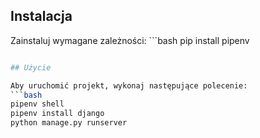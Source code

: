 ## Instalacja

Zainstaluj wymagane zależności:
    ```bash
    pip install pipenv
```bash

## Użycie

Aby uruchomić projekt, wykonaj następujące polecenie:
```bash
pipenv shell
pipenv install django
python manage.py runserver
```
